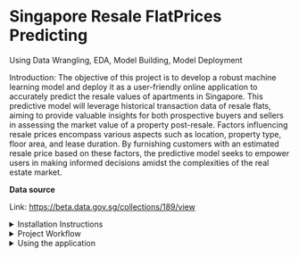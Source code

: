 # Singapore Resale FlatPrices Predicting
Using Data Wrangling, EDA, Model Building, Model Deployment


Introduction: The objective of this project is to develop a robust machine learning model and deploy it as a user-friendly online application to accurately predict the resale values of apartments in Singapore. This predictive model will leverage historical transaction data of resale flats, aiming to provide valuable insights for both prospective buyers and sellers in assessing the market value of a property post-resale. Factors influencing resale prices encompass various aspects such as location, property type, floor area, and lease duration. By furnishing customers with an estimated resale price based on these factors, the predictive model seeks to empower users in making informed decisions amidst the complexities of the real estate market.


**Data source**

Link: https://beta.data.gov.sg/collections/189/view


<details>
<summary>Installation Instructions</summary>

Before running this project, make sure you have the following dependencies installed:

- **Python**: 
  - Python is a high-level programming language widely used for various purposes.
- **pandas**:
  - pandas is a powerful Python library for data manipulation and analysis.
- **numpy**:
  - numpy is a fundamental package for scientific computing with Python, providing support for large multi-dimensional arrays and matrices, along with a collection of mathematical functions.
- **streamlit**:
  - streamlit is a Python framework used for rapidly building and sharing beautiful machine learning and data science web applications. It simplifies the process of creating interactive web apps.
- **scikit-learn**:
  - scikit-learn is a popular machine learning library for the Python programming language. It provides simple and efficient tools for data mining and data analysis, built on top of numpy, scipy, and matplotlib.

To install these dependencies, you can use the following command:

```bash
pip install pandas numpy streamlit scikit-learn
```
</details>

<details>
<summary>Project Workflow</summary>

The following is a fundamental outline of the project:

1. **Data Preparation**:
   - The Resale Flat Prices dataset consists of five distinct CSV files, each representing a specific time period ranging from 1990 to the present.
   - These CSV files need to be merged into a unified dataset to facilitate analysis.

2. **Data Preprocessing**:
   - Convert the data into a format suitable for analysis.
   - Perform any necessary cleaning and preprocessing procedures.
   - Extract relevant features such as town, flat type, storey range, floor area, flat model, and lease commence date.
   - Create any additional features that may enhance prediction accuracy.

3. **Model Construction**:
   - The objective is to construct a machine learning regression model using the decision tree regressor.
   - Train the model using the prepared dataset to accurately forecast the continuous variable 'resale_price'.

4. **Web Application Development**:
   - Develop a Streamlit webpage to serve as the user interface.
   - Allow users to input values for each column (features) and obtain the expected resale price value for flats in Singapore.

</details>

<details>
<summary>Using the application</summary>

**Resale Price Prediction**

To predict the resale price of a Singapore flat, follow these steps:

1. Select the "Predictions" option menu.
2. Fill in the following required information:
   - Street Name
   - Block Number
   - Floor Area (Per Square Meter)
   - Lease Commence Date
   - Storey Range
3. Click the "PREDICT RESALE PRICE" button.

</details>


